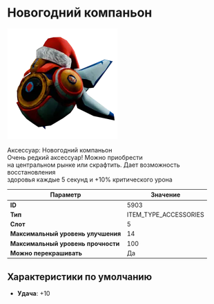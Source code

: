# Новогодний компаньон

![Item Image](../img/5903.webp?raw=true)

Аксессуар: Новогодний компаньон<br>Очень редкий аксессуар! Можно приобрести<br>на центральном рынке или скрафтить. Дает возможность восстановления<br>здоровья каждые 5 секунд и +10% критического урона


| Параметр | Значение |
|----------|----------|
| **ID** | 5903 |
| **Тип** | ITEM_TYPE_ACCESSORIES |
| **Слот** | 5 |
| **Максимальный уровень улучшения** | 14 |
| **Максимальный уровень прочности** | 100 |
| **Можно перекрашивать** | Да |

## Характеристики по умолчанию

- **Удача**: +10

